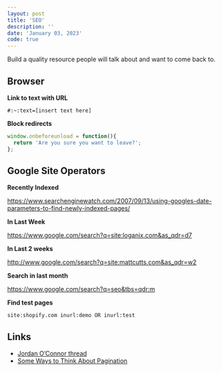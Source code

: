 ```yaml
---
layout: post
title: 'SEO'
description: ''
date: 'January 03, 2023'
code: true
---
```


Build a quality resource people will talk about and want to come back to.

## Browser

**Link to text with URL**

`#:~:text=[insert text here]`

**Block redirects**

```js
window.onbeforeunload = function(){
  return 'Are you sure you want to leave?';
};
```

## Google Site Operators

**Recently Indexed**

https://www.searchenginewatch.com/2007/09/13/using-googles-date-parameters-to-find-newly-indexed-pages/

**In Last Week**

https://www.google.com/search?q=site:loganix.com&as_qdr=d7

**In Last 2 weeks**

http://www.google.com/search?q=site:mattcutts.com&as_qdr=w2

**Search in last month**

https://www.google.com/search?q=seo&tbs=qdr:m

**Find test pages**

`site:shopify.com inurl:demo OR inurl:test`

## Links

- [Jordan O’Connor thread](https://twitter.com/jdnoc/status/1590088146137780226?s=20)
- [Some Ways to Think About Pagination](https://ohgm.co.uk/some-ways-to-think-about-pagination/)
